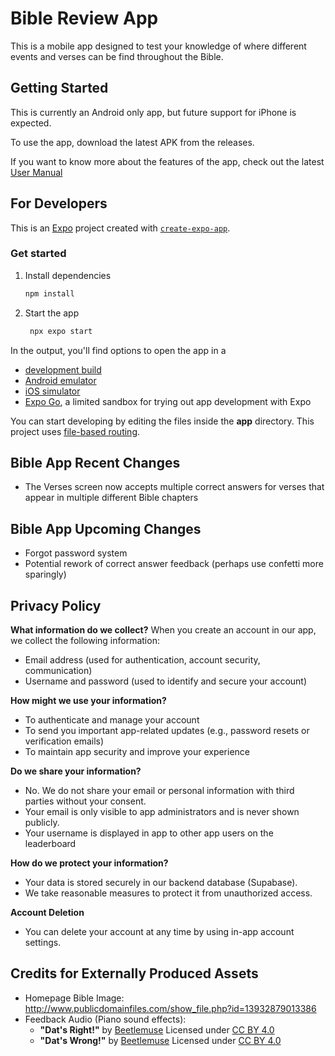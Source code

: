 # Bible Review App

This is a mobile app designed to test your knowledge of where different events and verses can be find throughout the Bible.

## Getting Started

This is currently an Android only app, but future support for iPhone is expected.

To use the app, download the latest APK from the releases.

If you want to know more about the features of the app, check out the latest [User Manual](./Review_App_User_Manual.pdf)

## For Developers

This is an [Expo](https://expo.dev) project created with [`create-expo-app`](https://www.npmjs.com/package/create-expo-app).

### Get started

1. Install dependencies

   ```bash
   npm install
   ```

2. Start the app

   ```bash
    npx expo start
   ```

In the output, you'll find options to open the app in a

- [development build](https://docs.expo.dev/develop/development-builds/introduction/)
- [Android emulator](https://docs.expo.dev/workflow/android-studio-emulator/)
- [iOS simulator](https://docs.expo.dev/workflow/ios-simulator/)
- [Expo Go](https://expo.dev/go), a limited sandbox for trying out app development with Expo

You can start developing by editing the files inside the **app** directory. This project uses [file-based routing](https://docs.expo.dev/router/introduction).

## Bible App Recent Changes
- The Verses screen now accepts multiple correct answers for verses that appear in multiple different Bible chapters

## Bible App Upcoming Changes
- Forgot password system
- Potential rework of correct answer feedback (perhaps use confetti more sparingly)

## Privacy Policy
**What information do we collect?**
When you create an account in our app, we collect the following information:
- Email address (used for authentication, account security, communication)
- Username and password (used to identify and secure your account)

**How might we use your information?**
- To authenticate and manage your account
- To send you important app-related updates (e.g., password resets or verification emails)
- To maintain app security and improve your experience

**Do we share your information?**
- No. We do not share your email or personal information with third parties without your consent.
- Your email is only visible to app administrators and is never shown publicly.
- Your username is displayed in app to other app users on the leaderboard 

**How do we protect your information?**
- Your data is stored securely in our backend database (Supabase).
- We take reasonable measures to protect it from unauthorized access.

**Account Deletion**
- You can delete your account at any time by using in-app account settings.

## Credits for Externally Produced Assets
- Homepage Bible Image: http://www.publicdomainfiles.com/show_file.php?id=13932879013386
- Feedback Audio (Piano sound effects):
  - **"Dat's Right!"** by [Beetlemuse](https://freesound.org/s/587252/) Licensed under [CC BY 4.0](https://creativecommons.org/licenses/by/4.0/)
  - **"Dat's Wrong!"** by [Beetlemuse](https://freesound.org/s/587253/) Licensed under [CC BY 4.0](https://creativecommons.org/licenses/by/4.0/)
